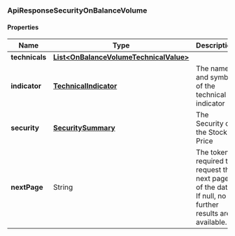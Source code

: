 
[//]: # (CLASS:ApiResponseSecurityOnBalanceVolume)

[//]: # (KIND:object)

### ApiResponseSecurityOnBalanceVolume

#### Properties

[//]: # (START_DEFINITION)

Name | Type | Description
------------ | ------------- | -------------
**technicals** | [**List&lt;OnBalanceVolumeTechnicalValue&gt;**](OnBalanceVolumeTechnicalValue.md) |  &nbsp;
**indicator** | [**TechnicalIndicator**](TechnicalIndicator.md) | The name and symbol of the technical indicator &nbsp;
**security** | [**SecuritySummary**](SecuritySummary.md) | The Security of the Stock Price &nbsp;
**nextPage** | String | The token required to request the next page of the data. If null, no further results are available. &nbsp;

[//]: # (END_DEFINITION)


[//]: # (CONTAINED_CLASS:OnBalanceVolumeTechnicalValue)


[//]: # (CONTAINED_CLASS:TechnicalIndicator)


[//]: # (CONTAINED_CLASS:SecuritySummary)





